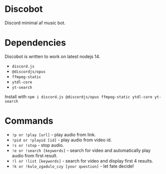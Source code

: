 # Discobot
Discord minimal af music bot.

# Dependencies
Discobot is written to work on latest nodejs 14.
* `discord.js`
* `@discordjs/opus`
* `ffmpeg-static`
* `ytdl-core`
* `yt-search`

Install with `npm i discord.js @discordjs/opus ffmpeg-static ytdl-core yt-search`

# Commands
 * `!p or !play [url]` - play audio from link.
 * `!pid or !playid [id]` - play audio from video id.
 * `!s or !stop` - stop audio.
 * `!e or !search [keywords]` - search for video and automatically play audio from first result.
 * `!l or !list [keywords]` - search for video and display first 4 results.
 * `!k or !kulo_zgadulo_czy [your question]` - let fate decide!
